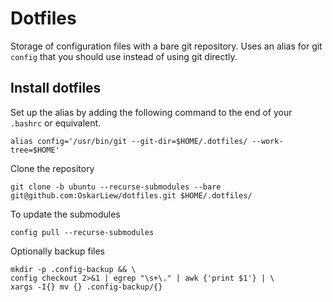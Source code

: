 # Dotfiles

Storage of configuration files with a bare git repository. Uses an alias for git `config` that you should use instead of using git directly.

## Install dotfiles

Set up the alias by adding the following command to the end of your `.bashrc` or equivalent.

```shell
alias config='/usr/bin/git --git-dir=$HOME/.dotfiles/ --work-tree=$HOME'
```

Clone the repository

```shell
git clone -b ubuntu --recurse-submodules --bare git@github.com:OskarLiew/dotfiles.git $HOME/.dotfiles/
```

To update the submodules
```shell
config pull --recurse-submodules
```

Optionally backup files

```shell
mkdir -p .config-backup && \
config checkout 2>&1 | egrep "\s+\." | awk {'print $1'} | \
xargs -I{} mv {} .config-backup/{}
```
